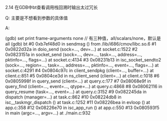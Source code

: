 2.14 在GDB中bt查看调用栈回溯时输出太过冗长

Q: 主要是不想看到参数的具体值

A:

(gdb) set print frame-arguments none    // 有三种值，all/scalars/none，默认是all
(gdb) bt
#0  0xb7ef48d0 in sendmsg () from /lib/i686/cmov/libc.so.6
#1  0x0822d32a in doio_send (sock=..., dev=...) at socket.c:1522
#2  0x0823151a in socket_send (sock=..., dev=..., task=..., address=..., pktinfo=..., flags=...) at socket.c:4134
#3  0x08231b13 in isc_socket_sendto2 (sock=..., region=..., task=..., address=..., pktinfo=..., event=..., flags=...) at socket.c:4291
#4  0x0804c97c in client_sendpkg (client=..., buffer=...) at client.c:851
#5  0x0804ce3d in ns_client_send (client=...) at client.c:1018
#6  0x0805998f in query_send (client=...) at query.c:177
#7  0x08068e9f in query_find (client=..., event=..., qtype=...) at query.c:4868
#8  0x08062116 in query_resume (task=..., event=...) at query.c:3152
#9  0x082245da in dispatch (manager=...) at task.c:862
#10 0x08224db8 in isc__taskmgr_dispatch () at task.c:1252
#11 0x08226bea in evloop () at app.c:358
#12 0x08226e70 in isc_app_run () at app.c:550
#13 0x080593f5 in main (argc=..., argv=...) at ./main.c:932
